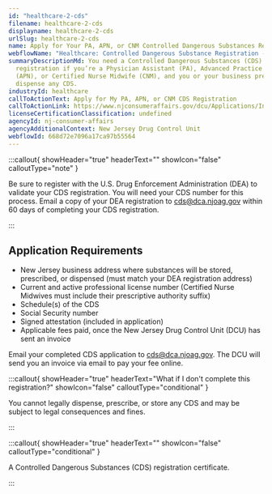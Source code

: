 ```yaml
---
id: "healthcare-2-cds"
filename: healthcare-2-cds
displayname: healthcare-2-cds
urlSlug: healthcare-2-cds
name: Apply for Your PA, APN, or CNM Controlled Dangerous Substances Registration
webflowName: "Healthcare: Controlled Dangerous Substance Registration - PA, APN, and CNM"
summaryDescriptionMd: You need a Controlled Dangerous Substances (CDS)
  registration if you’re a Physician Assistant (PA), Advanced Practice Nurse
  (APN), or Certified Nurse Midwife (CNM), and you or your business prescribe or
  dispense any CDS.
industryId: healthcare
callToActionText: Apply for My PA, APN, or CNM CDS Registration
callToActionLink: https://www.njconsumeraffairs.gov/dcu/Applications/Initial-Application-for-Registration-for-Dispenser-Prescriber-Practitioner.pdf
licenseCertificationClassification: undefined
agencyId: nj-consumer-affairs
agencyAdditionalContext: New Jersey Drug Control Unit
webflowId: 668d72e7096a17ca97b55564
---
```


:::callout{ showHeader="true" headerText="" showIcon="false" calloutType="note" }

Be sure to register with the U.S. Drug Enforcement Administration (DEA) to validate your CDS registration. You will need your CDS number for this process. Email a copy of your DEA registration to cds@dca.njoag.gov within 60 days of completing your CDS registration.

:::

## Application Requirements

- New Jersey business address where substances will be stored, prescribed, or dispensed (must match your DEA registration address)
- Current and active professional license number (Certified Nurse Midwives must include their prescriptive authority suffix)
- Schedule(s) of the CDS
- Social Security number
- Signed attestation (included in application)
- Applicable fees paid, once the New Jersey Drug Control Unit (DCU) has sent an invoice

Email your completed CDS application to [cds@dca.njoag.gov](mailto:CDS@dca.njoag.gov). The DCU will send you an invoice via email to pay your fee online.

:::callout{ showHeader="true" headerText="What if I don't complete this registration?" showIcon="false" calloutType="conditional" }

You cannot legally dispense, prescribe, or store any CDS and may be subject to legal consequences and fines.

:::

:::callout{ showHeader="true" headerText="" showIcon="false" calloutType="conditional" }

A Controlled Dangerous Substances (CDS) registration certificate.

:::
